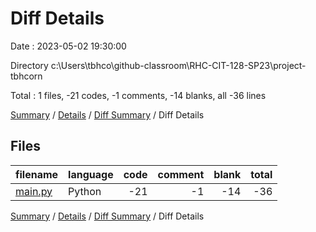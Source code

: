 # Diff Details

Date : 2023-05-02 19:30:00

Directory c:\\Users\\tbhco\\github-classroom\\RHC-CIT-128-SP23\\project-tbhcorn

Total : 1 files,  -21 codes, -1 comments, -14 blanks, all -36 lines

[Summary](results.md) / [Details](details.md) / [Diff Summary](diff.md) / Diff Details

## Files
| filename | language | code | comment | blank | total |
| :--- | :--- | ---: | ---: | ---: | ---: |
| [main.py](/main.py) | Python | -21 | -1 | -14 | -36 |

[Summary](results.md) / [Details](details.md) / [Diff Summary](diff.md) / Diff Details